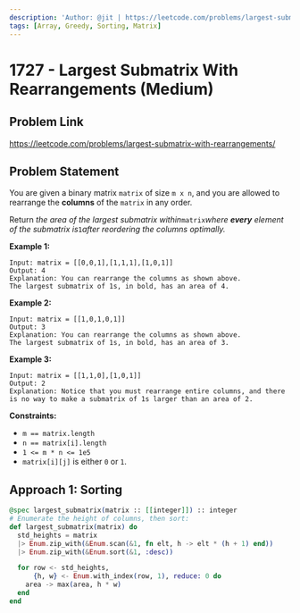 ```yaml
---
description: 'Author: @jit | https://leetcode.com/problems/largest-submatrix-with-rearrangements/'
tags: [Array, Greedy, Sorting, Matrix]
---
```


# 1727 - Largest Submatrix With Rearrangements (Medium)

## Problem Link

https://leetcode.com/problems/largest-submatrix-with-rearrangements/

## Problem Statement

You are given a binary matrix `matrix` of size `m x n`, and you are allowed to rearrange the **columns** of the `matrix` in any order.

Return _the area of the largest submatrix within_`matrix`_where **every** element of the submatrix is_`1`_after reordering the columns optimally._

**Example 1:**

```
Input: matrix = [[0,0,1],[1,1,1],[1,0,1]]
Output: 4
Explanation: You can rearrange the columns as shown above.
The largest submatrix of 1s, in bold, has an area of 4.
```

**Example 2:**

```
Input: matrix = [[1,0,1,0,1]]
Output: 3
Explanation: You can rearrange the columns as shown above.
The largest submatrix of 1s, in bold, has an area of 3.
```

**Example 3:**

```
Input: matrix = [[1,1,0],[1,0,1]]
Output: 2
Explanation: Notice that you must rearrange entire columns, and there is no way to make a submatrix of 1s larger than an area of 2.
```

**Constraints:**

- `m == matrix.length`
- `n == matrix[i].length`
- `1 <= m * n <= 1e5`
- `matrix[i][j]` is either `0` or `1`.

## Approach 1: Sorting

<Tabs>
<TabItem value="elixir" label="Elixir">
<SolutionAuthor name="@jit"/>

```elixir
@spec largest_submatrix(matrix :: [[integer]]) :: integer
# Enumerate the height of columns, then sort:
def largest_submatrix(matrix) do
  std_heights = matrix
  |> Enum.zip_with(&Enum.scan(&1, fn elt, h -> elt * (h + 1) end))
  |> Enum.zip_with(&Enum.sort(&1, :desc))

  for row <- std_heights,
      {h, w} <- Enum.with_index(row, 1), reduce: 0 do
    area -> max(area, h * w)
  end
end
```

</TabItem>
</Tabs>
